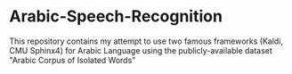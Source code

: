 # Arabic-Speech-Recognition
This repository contains my attempt to use two famous frameworks (Kaldi, CMU Sphinx4) for Arabic Language using the publicly-available dataset "Arabic Corpus of Isolated Words"
